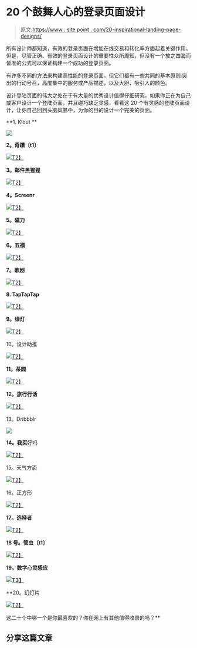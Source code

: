 # 20 个鼓舞人心的登录页面设计

> 原文:[https://www . site point . com/20-inspirational-landing-page-designs/](https://www.sitepoint.com/20-inspirational-landing-page-designs/)

所有设计师都知道，有效的登录页面在增加在线交易和转化率方面起着关键作用。但是，尽管正确、有效的登录页面设计的重要性众所周知，但没有一个放之四海而皆准的公式可以保证构建一个成功的登录页面。

有许多不同的方法来构建高性能的登录页面，但它们都有一些共同的基本原则:突出的行动号召，高度集中的服务或产品描述，以及大胆、吸引人的颜色。

设计登陆页面的伟大之处在于有大量的优秀设计值得仔细研究。如果你正在为自己或客户设计一个登陆页面，并且碰巧缺乏灵感，看看这 20 个有灵感的登陆页面设计，让你自己回到头脑风暴中，为你的目的设计一个完美的页面。

**1\. Klout **

![](../Images/beccf9da84cccbf0ac275ff6bbab418b.png)

**2。奇蹟〔t1〕**

[![](../Images/d60ac868275d94033689c7cf04d341b8.png)T2】](http://cudo.com.au/)

**3。邮件黑猩猩**

[![](../Images/8cff51ff5743f31f6cbd05934968ec61.png)T2】](http://mailchimp.com/)

**4。Screenr**

[![](../Images/36d5bdccb9cb82befa81aa7a7db0a8c1.png)T2】](http://www.screenr.com/)

**5。磁力**

[![](../Images/e5ab4d3539ea9bc2c834c7617c3e3241.png)T2】](http://magnt.com/)

**6。五福**

[![](../Images/1dfc1be7709616f0b054b0401de0904a.png)T2】](http://wufoo.com/)

**7。歌剧**

[![](../Images/7fab970ab5230014435fa8bfe1753c28.png)T2】](http://www.opera.com/)

**8\. TapTapTap**

[![](../Images/6e36d74d7cd0582b4ebb055f5a8119c4.png)T2】](http://www.taptaptap.com/#)

**9。绿灯**

[![](../Images/f399863f4712dcf0e4c925dfaafc27e5.png)T2】](http://launch.greenlighted.com/)

10。设计助推

[![](../Images/613a6cabfa609e0713a27267ee74c81f.png)T2】](http://www.designboost.net/)

**11。茶圆**

[![](../Images/f4c3dc3bfedfc00e6ad9fa85b5e252de.png)T2】](http://www.tearoundapp.com/)

**12。旅行行话**

[![](../Images/3718a20f1e9fb4466c56e980c2dcd895.png)T2】](http://www.triplingo.com/)

13。Dribbblr

![](../Images/613f920be877ff93b4f4e8b8722f3f12.png)

**14。我买**好吗

[![](../Images/06cbdc4a6c5bef7ac342c202f4c09f67.png)T2】](http://shallibuy.it/)

15。天气方面

[![](../Images/2c91f41f83e39ff127fec36d921de861.png)T2】](http://weatherwiseapp.com/)

16。正方形

[![](../Images/2928ce234fef308d04e32e556ac1f9c9.png)T2】](https://squareup.com/)

**17。选择者**

[![](../Images/64493576dae2904108d7f290198806c9.png)T2】](http://choicr.com/)

**18 号。管虫〔t1〕**

[![](../Images/2f76cf8fa3e98aaf7c19c0914c041224.png)T2】](http://www.tubemogul.com/)

**19。数字心灵感应**

**[![](../Images/353864aa404d39bdbae08aab9ee49938.png)T3】](http://impress.dtelepathy.com/)**

 **20。幻灯片

[![](../Images/63eaf30309fbe5ebd465052e373f4f31.png)T2】](http://www.slidedeck.com/)

这二十个中哪一个是你最喜欢的？你在网上有其他值得收录的吗？** 

## **分享这篇文章**